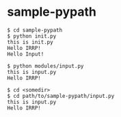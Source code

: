 # sample-pypath


    $ cd sample-pypath
    $ python init.py
    this is init.py
    Hello IRRP!
    Hello Input!
    
    $ python modules/input.py
    this is input.py
    Hello IRRP!
    
    $ cd <somedir>
    $ cd path/to/sample-pypath/input.py
    this is input.py
    Hello IRRP!
